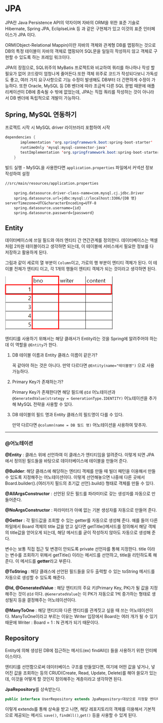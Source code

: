 # JPA

JPA란 Java Persistence API의 약자이며 자바의 ORM을 위한 표준 기술로 Hibernate, Spring JPA, EcliplseLink 등 과 같은 구현체가 있고 이것의 표준 인터페이스가 JPA 이다.

ORM(Object-Relational Mappin)이란 자바의 객체와 관계형 DB를 맵핑하는 것으로 DB의 특정 테이블이 자바의 객체로 맵핑되어 SQL문을 일일히 작성하지 않고 객체로 구현할 수 있도록 하는 프레임 워크이다.

JPA의 장점으로, SQL위주의 MyBatis 프로젝트와 비교하여 쿼리를 하나하나 작성 할 필요가 없어 코드량이 엄청나게 줄어든다.또한 객체 위주로 코드가 작성되다보니 가독성도 좋고, 여러 가지 요구사항으로 기능 수정이 발생해도 DB부터 더 간편하게 수정이 가능하다. 또한 Oracle, MySQL 등 DB 벤더에 따라 조금씩 다른 SQL 문법 때문에 애플리케이션이 DB에 종속될 수 밖에 없었는데, JPA는 직접 쿼리를 작성하는 것이 아니라서 DB 벤더에 독립적으로 개발이 가능하다.



## Spring, MySQL 연동하기

프로젝트 시작 시 MySQL driver 라이브러리 포함하여 시작

```java
dependencies {
       implementation 'org.springframework.boot:spring-boot-starter'
       runtimeOnly 'mysql:mysql-connector-java'
       testImplementation 'org.springframework.boot:spring-boot-starter-test'
    }
```

빌드 실행 - MySQL을 사용한다면 `application.properties` 파일에서 커넥션 정보 작성하여 설정

```
//src/main/resources/application.properties
    
    spring.datasource.driver-class-name=com.mysql.cj.jdbc.Driver
    spring.datasource.url=jdbc:mysql://localhost:3306/{DB 명}
serverTimezone=UTC&characterEncoding=UTF-8
    spring.datasource.username={id}
    spring.datasource.password={password}
```



## Entity

데이터베이스에 쓰일 필드와 여러 엔티티 간 연간관계를 정의한다. 데이터베이스는 엑셀처럼 2차원 테이블이라고 생각하면 되는데, 이 테이블에 서비스에서 필요한 정보를 다 저장하고 활용하게 된다.

그림과 같이 세로의 열 부분이 `Column`이고, 가로의 행 부분이 엔티티 객체가 된다. 이 테이블 전체가 엔티티 이고, 각 1개의 행들이 엔티티 객체가 되는 것이라고 생각하면 된다.

![img](https://raw.githubusercontent.com/jihoyangKR/img/master/%20img.png?token=AXI75U2ZI3UTE6UGSDDSUA3C2UD5I)

엔티티를 사용하기 위해서는 해당 클래서가 Entity라는 것을 Spring에 알려주어야 하는데 이 역할을 `@Entity`가 한다.

1. DB 테이블 이름과 Entity 클래스 이름이 같은가?

   꼭 같아야 하는 것은 아니다. 만약 다르다면 `@Entity(name="테이블명")` 으로 사용 가능하다.

2. Primary Key가 존재하는가?

   Primary Key가 존재한다면 해당 필드에 `@Id` 어노테이션과 `@GeneratedValue(strategy = GenerationType.IDENTITY)` 어노테이션을 추가해 MySQL 전략을 사용할 수 있다.

3. DB 테이블의 필드 명과 Entity 클래스의 필드명이 다를 수 있다.

   만약 다르다면 `@column(name = DB 필드 명)` 어노테이션을 사용하여 맞추자.

---

### @어노테이션

**@Entity** : 클래스 위에 선언하여 이 클래스가 엔티티임을 알려준다. 이렇게 되면 JPA에서 정의된 필드들을 바탕으로 데이터베이스에 테이블을 만들어 준다.

**@Builder**: 해당 클래스에 해당하는 엔티티 객체를 만들 때 빌더 패턴을 이용해서 만들 수 있도록 지정해주는 어노테이션이다. 이렇게 선언해놓으면 나중에 다른 곳에서 Board.builder().{여러가지 필드의 초기값 선언}.build() 형태로 객체를 만들 수 있다.

**@AllArgsConstructor** : 선언된 모든 필드를 파라미터로 갖는 생성자를 자동으로 만들어준다.

**@NoArgsConstructor** : 파라미터가 아예 없는 기본 생성자를 자동으로 만들어 준다.

**@Getter** : 각 필드값을 조회할 수 있는 getter를 자동으로 생성해 준다. 예를 들어 다른 파일에서 Board 객체의 title 값을 얻고 싶다면 getTitle()메서드를 정의해서 해당 객체의 title값을 얻어오게 되는데, 해당 메서드를 굳이 작성하지 않아도 자동으로 생성해 준다.

변수는 보통 직접 접근 및 변경이 안되도록 private 선언자를 통해 지정한다. title 이라는 변수를 조회하기 위해서 getTitle() 이라는 메서드를 선언하고, title을 리턴하도록 해준다. 이 메서드를 **getter**라고 부른다.

**@ToString** : 해당 클래스에 선언된 필드들을 모두 출력할 수 있는 toString 메서드를 자동으로 생성할 수 있도록 해준다.

**@Id, @GeneratedValue** : 해당 엔티티의 주요 키(Primary Key, PK)가 될 값을 지정해주는 것이 `@Id` 이다. `@GeneratedValue`는 이 PK가 자동으로 1씩 증가하는 형태로 생성될지 등을 결정해주는 어노테이션이다.

**@ManyToOne** : 해당 엔티티와 다른 엔티티를 관계짓고 싶을 때 쓰는 어노테이션이다.  ManyToOne이라고 부르는 이유는 Writer 입장에서 Board는 여러 개가 될 수 있기 때문에 Writer : Board = 1 : N 관계가 되기 때문이다.

## Repository

Entity에 의해 생성된 DB에 접근하는 메서드(ex) findAll()) 들을 사용하기 위한 인터페이스이다.

엔티티를 선언함으로써 데이터베이스 구조를 만들었다면, 여기에 어떤 값을 넣거나, 넣어진 값을 조회하는 등의 CRUD(Create, Read, Update, Delete)를 해야 쓸모가 있는데, 이것을 어떻게 할 것인지 정의해주는 계층이라고 생각하면 된다.

**JpaRepository**를 상속받는다.

```java
public interface UserRepository extends JpaRepository<대상으로 지정할 엔티티, 해당 엔티티의 PK타입>
```

이렇게 extends를 통해 상속을 받고 나면, 해당 레포지토리의 객체를 이용해서 기본적으로 제공되는 메서드 `save()`, `findAll()`,`get()` 등을 사용할 수 있게 된다.

